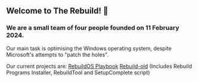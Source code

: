 ## Welcome to The Rebuild! 👋

### We are a small team of four people founded on 11 February 2024.

Our main task is optimising the Windows operating system, despite Microsoft's attempts to "patch the holes".

Our current projects are:
[RebuildOS Playbook](https://github.com/TheRebuild/playbook)
[Rebuild-old](https://github.com/TheRebuild/rebuild-old) (Includes Rebuild Programs Installer, RebuildTool and SetupComplete script)
